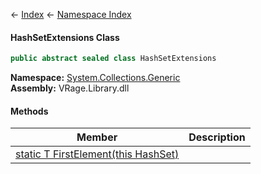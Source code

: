 ← [Index](Api-Index) ← [Namespace Index](Namespace-Index)

#### HashSetExtensions Class

```csharp
public abstract sealed class HashSetExtensions
```

**Namespace:** [System.Collections.Generic](System.Collections.Generic)  
**Assembly:** VRage.Library.dll

#### Methods

|Member|Description|
|---|---|
|[static T FirstElement<T>(this HashSet<T>)](System.Collections.Generic.HashSetExtensions.FirstElement)||

